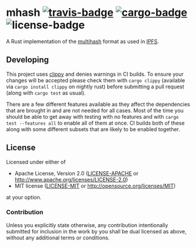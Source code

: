 # mhash [![travis-badge][]][travis] [![cargo-badge][]][cargo] ![license-badge][]

A Rust implementation of the [multihash][] format as used in [IPFS][].

## Developing

This project uses [clippy][] and denies warnings in CI builds. To ensure your
changes will be accepted please check them with `cargo clippy` (available via
`cargo install clippy` on nightly rust) before submitting a pull request (along
with `cargo test` as usual).

There are a few different features available as they affect the dependencies
that are brought in and are not needed for all cases. Most of the time you
should be able to get away with testing with no features and with `cargo test
--features all` to enable all of them at once. CI builds both of these along
with some different subsets that are likely to be enabled together.

## License

Licensed under either of

 * Apache License, Version 2.0 ([LICENSE-APACHE](LICENSE-APACHE) or http://www.apache.org/licenses/LICENSE-2.0)
 * MIT license ([LICENSE-MIT](LICENSE-MIT) or http://opensource.org/licenses/MIT)

at your option.

### Contribution

Unless you explicitly state otherwise, any contribution intentionally submitted
for inclusion in the work by you shall be dual licensed as above, without any
additional terms or conditions.

[travis-badge]: https://img.shields.io/travis/Nemo157/mhash-rs/master.svg?style=flat-square
[travis]: https://travis-ci.org/Nemo157/mhash-rs
[cargo-badge]: https://img.shields.io/crates/v/mhash.svg?style=flat-square
[cargo]: https://crates.io/crates/mhash
[license-badge]: https://img.shields.io/badge/license-MIT/Apache--2.0-lightgray.svg?style=flat-square

[multihash]: https://github.com/multiformats/multihash
[ipfs]: https://ipfs.io
[clippy]: https://github.com/Manishearth/rust-clippy
